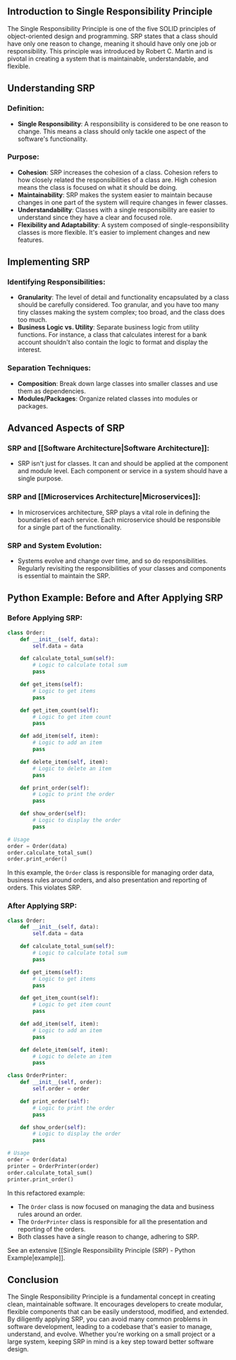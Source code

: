 
## Introduction to Single Responsibility Principle

The Single Responsibility Principle is one of the five SOLID principles of object-oriented design and programming. SRP states that a class should have only one reason to change, meaning it should have only one job or responsibility. This principle was introduced by Robert C. Martin and is pivotal in creating a system that is maintainable, understandable, and flexible.

## Understanding SRP

### Definition:

- **Single Responsibility**: A responsibility is considered to be one reason to change. This means a class should only tackle one aspect of the software's functionality.
  
### Purpose:

- **Cohesion**: SRP increases the cohesion of a class. Cohesion refers to how closely related the responsibilities of a class are. High cohesion means the class is focused on what it should be doing.
- **Maintainability**: SRP makes the system easier to maintain because changes in one part of the system will require changes in fewer classes.
- **Understandability**: Classes with a single responsibility are easier to understand since they have a clear and focused role.
- **Flexibility and Adaptability**: A system composed of single-responsibility classes is more flexible. It's easier to implement changes and new features.

## Implementing SRP

### Identifying Responsibilities:

- **Granularity**: The level of detail and functionality encapsulated by a class should be carefully considered. Too granular, and you have too many tiny classes making the system complex; too broad, and the class does too much.
- **Business Logic vs. Utility**: Separate business logic from utility functions. For instance, a class that calculates interest for a bank account shouldn't also contain the logic to format and display the interest.

### Separation Techniques:

- **Composition**: Break down large classes into smaller classes and use them as dependencies.
- **Modules/Packages**: Organize related classes into modules or packages.

## Advanced Aspects of SRP

### SRP and [[Software Architecture|Software Architecture]]:

- SRP isn't just for classes. It can and should be applied at the component and module level. Each component or service in a system should have a single purpose.
  
### SRP and [[Microservices Architecture|Microservices]]:

- In microservices architecture, SRP plays a vital role in defining the boundaries of each service. Each microservice should be responsible for a single part of the functionality.

### SRP and System Evolution:

- Systems evolve and change over time, and so do responsibilities. Regularly revisiting the responsibilities of your classes and components is essential to maintain the SRP.

## Python Example: Before and After Applying SRP

### Before Applying SRP:

```python
class Order:
    def __init__(self, data):
        self.data = data

    def calculate_total_sum(self):
        # Logic to calculate total sum
        pass

    def get_items(self):
        # Logic to get items
        pass

    def get_item_count(self):
        # Logic to get item count
        pass

    def add_item(self, item):
        # Logic to add an item
        pass

    def delete_item(self, item):
        # Logic to delete an item
        pass

    def print_order(self):
        # Logic to print the order
        pass

    def show_order(self):
        # Logic to display the order
        pass

# Usage
order = Order(data)
order.calculate_total_sum()
order.print_order()
```

In this example, the `Order` class is responsible for managing order data, business rules around orders, and also presentation and reporting of orders. This violates SRP.

### After Applying SRP:

```python
class Order:
    def __init__(self, data):
        self.data = data

    def calculate_total_sum(self):
        # Logic to calculate total sum
        pass

    def get_items(self):
        # Logic to get items
        pass

    def get_item_count(self):
        # Logic to get item count
        pass

    def add_item(self, item):
        # Logic to add an item
        pass

    def delete_item(self, item):
        # Logic to delete an item
        pass

class OrderPrinter:
    def __init__(self, order):
        self.order = order

    def print_order(self):
        # Logic to print the order
        pass

    def show_order(self):
        # Logic to display the order
        pass

# Usage
order = Order(data)
printer = OrderPrinter(order)
order.calculate_total_sum()
printer.print_order()
```

In this refactored example:

- The `Order` class is now focused on managing the data and business rules around an order.
- The `OrderPrinter` class is responsible for all the presentation and reporting of the orders.
- Both classes have a single reason to change, adhering to SRP.

See an extensive [[Single Responsibility Principle (SRP) - Python Example|example]].
## Conclusion

The Single Responsibility Principle is a fundamental concept in creating clean, maintainable software. It encourages developers to create modular, flexible components that can be easily understood, modified, and extended. By diligently applying SRP, you can avoid many common problems in software development, leading to a codebase that's easier to manage, understand, and evolve. Whether you're working on a small project or a large system, keeping SRP in mind is a key step toward better software design.